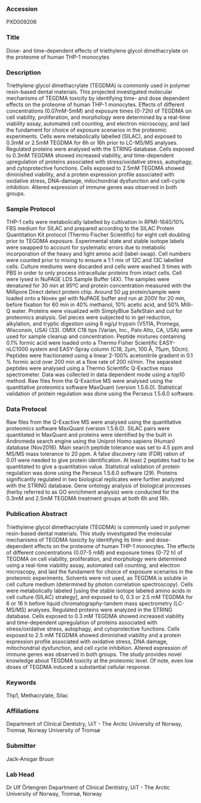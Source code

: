 ### Accession
PXD009206

### Title
Dose- and time-dependent effects of triethylene glycol dimethacrylate on the proteome of human THP-1 monocytes

### Description
Triethylene glycol dimethacrylate (TEGDMA) is commonly used in polymer resin-based dental materials. This projected investigated molecular mechanisms of TEGDMA toxicity by identifying time- and dose dependent effects on the proteome of human THP-1 monocytes. Effects of different concentrations (0.07mM-5mM) and exposure times (0-72h) of TEGDMA on cell viability, proliferation, and morphology were determined by a real-time viability assay, automated cell counting, and electron microscopy, and laid the fundament for choice of exposure scenarios in the proteomic experiments. Cells were metabolically labelled (SILAC), and exposed to 0.3mM or 2.5mM TEGDMA for 6h or 16h prior to LC-MS/MS analyses. Regulated proteins were analysed with the STRING database. Cells exposed to 0.3mM TEGDMA showed increased viability, and time-dependent upregulation of proteins associated with stress/oxidative stress, autophagy, and cytoprotective functions. Cells exposed to 2.5mM TEGDMA showed diminished viability, and a protein expression profile associated with oxidative stress, DNA-damage, mitochondrial dysfunction and cell-cycle inhibition. Altered expression of immune genes was observed in both groups.

### Sample Protocol
THP-1 cells were metabolically labelled by cultivation in RPMI-1640/10% FBS medium for SILAC and prepared according to the SILAC Protein Quantitation Kit protocol (Thermo Fischer Scientific) for eight cell doubling prior to TEGDMA exposure. Experimental state and stable isotope labels were swapped to account for systematic errors due to metabolic incorporation of the heavy and light amino acid (label-swap). Cell numbers were counted prior to mixing to ensure a 1:1 mix of 12C and 13C labelled cells. Culture mediums were discarded and cells were washed 3 times with PBS in order to only process intracellular proteins from intact cells. Cell were lysed in NuPAGE LDS Sample Buffer (4X). The samples were denatured for 30 min at 95ºC and protein concentration measured with the Millipore Direct detect protein chip. Around 50 μg protein/sample were loaded onto a Novex gel with NuPAGE buffer and run at 200V for 20 min, before fixation for 60 min in 40% methanol, 10% acetic acid, and 50% Milli-Q water. Proteins were visualized with SimplyBlue SafeStain and cut for proteomics analysis. Gel pieces were subjected to in gel reduction, alkylation, and tryptic digestion using 6 ng/μl trypsin (V511A, Promega, Wisconsin, USA) (33). OMIX C18 tips (Varian, Inc., Palo Alto, CA, USA) were used for sample cleanup and concentration. Peptide mixtures containing 0.1% formic acid were loaded onto a Thermo Fisher Scientific EASY-nLC1000 system and EASY-Spray column (C18, 2µm, 100 Å, 75µm, 50cm). Peptides were fractionated using a linear 2-100% acetonitrile gradient in 0.1 % formic acid over 200 min at a flow rate of 200 nl/min. The separated peptides were analysed using a Thermo Scientific Q-Exactive mass spectrometer. Data was collected in data dependent mode using a top10 method. Raw files from the Q-Exactive MS were analysed using the quantitative proteomics software MaxQuant (version 1.5.6.0). Statistical validation of protein regulation was done using the Perseus 1.5.6.0 software.

### Data Protocol
Raw files from the Q-Exactive MS were analysed using the quantitative proteomics software MaxQuant (version 1.5.6.0). SILAC pairs were quantitated in MaxQuant and proteins were identified by the built in Andromeda search engine using the Uniprot Homo sapiens (Human) database (Nov2016). Main search peptide tolerance was set to 4.5 ppm and MS/MS mass tolerance to 20 ppm. A false discovery rate (FDR) ration of 0.01 were needed to give protein identification. At least 2 peptides had to be quantitated to give a quantitation value.   Statistical validation of protein regulation was done using the Perseus 1.5.6.0 software (29).  Proteins significantly regulated in two biological replicates were further analyzed with the STRING database. Gene ontology analysis of biological processes (herby referred to as GO enrichment analysis) were conducted for the 0.3mM and 2.5mM TEGDMA treatment groups at both 6h and 16h.

### Publication Abstract
Triethylene glycol dimethacrylate (TEGDMA) is commonly used in polymer resin-based dental materials. This study investigated the molecular mechanisms of TEGDMA toxicity by identifying its time- and dose-dependent effects on the proteome of human THP-1 monocytes. The effects of different concentrations (0.07-5&#xa0;mM) and exposure times (0-72&#xa0;h) of TEGDMA on cell viability, proliferation, and morphology were determined using a real-time viability assay, automated cell counting, and electron microscopy, and laid the fundament for choice of exposure scenarios in the proteomic experiments. Solvents were not used, as TEGDMA is soluble in cell culture medium (determined by photon correlation spectroscopy). Cells were metabolically labeled [using the stable isotope labeled amino acids in cell culture (SILAC) strategy], and exposed to 0, 0.3 or 2.5 mM TEGDMA for 6 or 16&#xa0;h before liquid chromatography-tandem mass spectrometry (LC-MS/MS) analyses. Regulated proteins were analyzed in the STRING database. Cells exposed to 0.3&#xa0;mM TEGDMA showed increased viability and time-dependent upregulation of proteins associated with stress/oxidative stress, autophagy, and cytoprotective functions. Cells exposed to 2.5&#xa0;mM TEGDMA showed diminished viability and a protein expression profile associated with oxidative stress, DNA damage, mitochondrial dysfunction, and cell cycle inhibition. Altered expression of immune genes was observed in both groups. The study provides novel knowledge about TEGDMA toxicity at the proteomic level. Of note, even low doses of TEGDMA induced a substantial cellular response.

### Keywords
Thp1, Methacrylate, Silac

### Affiliations
Department of Clinical Dentistry, UiT - The Arctic University of Norway, Tromsø, Norway
University of Tromsø

### Submitter
Jack-Ansgar Bruun

### Lab Head
Dr Ulf Örtengren
Department of Clinical Dentistry, UiT - The Arctic University of Norway, Tromsø, Norway


